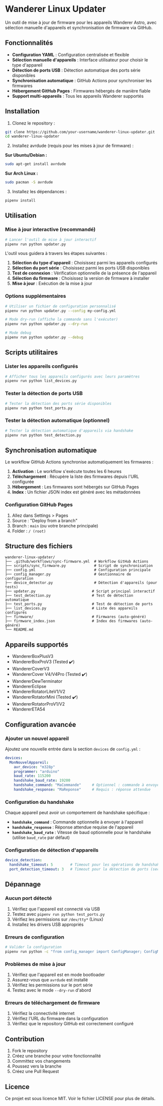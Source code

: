 # Wanderer Linux Updater

Un outil de mise à jour de firmware pour les appareils Wanderer Astro, avec sélection manuelle d'appareils et synchronisation de firmware via GitHub.

## Fonctionnalités

- **Configuration YAML** : Configuration centralisée et flexible
- **Sélection manuelle d'appareils** : Interface utilisateur pour choisir le type d'appareil
- **Détection de ports USB** : Détection automatique des ports série disponibles
- **Synchronisation automatique** : GitHub Actions pour synchroniser les firmwares
- **Hébergement GitHub Pages** : Firmwares hébergés de manière fiable
- **Support multi-appareils** : Tous les appareils Wanderer supportés

## Installation

1. Clonez le repository :
```bash
git clone https://github.com/your-username/wanderer-linux-updater.git
cd wanderer-linux-updater
```

2. Installez avrdude (requis pour les mises à jour de firmware) :

**Sur Ubuntu/Debian :**
```bash
sudo apt-get install avrdude
```

**Sur Arch Linux :**
```bash
sudo pacman -S avrdude
```

3. Installez les dépendances :
```bash
pipenv install
```

## Utilisation

### Mise à jour interactive (recommandé)

```bash
# Lancer l'outil de mise à jour interactif
pipenv run python updater.py
```

L'outil vous guidera à travers les étapes suivantes :
1. **Sélection du type d'appareil** : Choisissez parmi les appareils configurés
2. **Sélection du port série** : Choisissez parmi les ports USB disponibles
3. **Test de connexion** : Vérification optionnelle de la présence de l'appareil
4. **Sélection du firmware** : Choisissez la version de firmware à installer
5. **Mise à jour** : Exécution de la mise à jour

### Options supplémentaires

```bash
# Utiliser un fichier de configuration personnalisé
pipenv run python updater.py --config my-config.yml

# Mode dry-run (affiche la commande sans l'exécuter)
pipenv run python updater.py --dry-run

# Mode debug
pipenv run python updater.py --debug
```

## Scripts utilitaires

### Lister les appareils configurés

```bash
# Afficher tous les appareils configurés avec leurs paramètres
pipenv run python list_devices.py
```

### Tester la détection de ports USB

```bash
# Tester la détection des ports série disponibles
pipenv run python test_ports.py
```

### Tester la détection automatique (optionnel)

```bash
# Tester la détection automatique d'appareils via handshake
pipenv run python test_detection.py
```

## Synchronisation automatique

Le workflow GitHub Actions synchronise automatiquement les firmwares :

1. **Activation** : Le workflow s'exécute toutes les 6 heures
2. **Téléchargement** : Récupère la liste des firmwares depuis l'URL configurée
3. **Hébergement** : Les firmwares sont hébergés sur GitHub Pages
4. **Index** : Un fichier JSON index est généré avec les métadonnées

### Configuration GitHub Pages

1. Allez dans Settings > Pages
2. Source : "Deploy from a branch"
3. Branch : `main` (ou votre branche principale)
4. Folder : `/ (root)`

## Structure des fichiers

```
wanderer-linux-updater/
├── .github/workflows/sync-firmware.yml  # Workflow GitHub Actions
├── scripts/sync_firmware.py             # Script de synchronisation
├── config.yml                           # Configuration principale
├── config_manager.py                    # Gestionnaire de configuration
├── device_detector.py                   # Détection d'appareils (pour tests)
├── updater.py                          # Script principal interactif
├── test_detection.py                   # Test de détection automatique
├── test_ports.py                       # Test de détection de ports
├── list_devices.py                     # Liste des appareils configurés
├── firmware/                           # Firmwares (auto-généré)
├── firmware_index.json                 # Index des firmwares (auto-généré)
└── README.md
```

## Appareils supportés

- WandererBoxPlusV3 
- WandererBoxProV3 (Tested ✔️)
- WandererCoverV3
- WandererCover V4/V4Pro (Tested ✔️)
- WandererDewTerminator
- WandererEclipse
- WandererRotatorLiteV1/V2
- WandererRotatorMini (Tested ✔️)
- WandererRotatorProV1/V2
- WandererETA54

## Configuration avancée

### Ajouter un nouvel appareil

Ajoutez une nouvelle entrée dans la section `devices` de `config.yml` :

```yaml
devices:
  MonNouvelAppareil:
    avr_device: "m328p"
    programmer: "arduino"
    baud_rate: 115200
    handshake_baud_rate: 19200
    handshake_command: "MaCommande"     # Optionnel : commande à envoyer
    handshake_response: "MaReponse"     # Requis : réponse attendue
```

### Configuration du handshake

Chaque appareil peut avoir un comportement de handshake spécifique :

- **`handshake_command`** : Commande optionnelle à envoyer à l'appareil
- **`handshake_response`** : Réponse attendue requise de l'appareil
- **`handshake_baud_rate`** : Vitesse de baud optionnelle pour le handshake (utilise `baud_rate` par défaut)

### Configuration de détection d'appareils

```yaml
device_detection:
  handshake_timeout: 5        # Timeout pour les opérations de handshake (secondes)
  port_detection_timeout: 3   # Timeout pour la détection de ports (secondes)
```

## Dépannage

### Aucun port détecté

1. Vérifiez que l'appareil est connecté via USB
2. Testez avec `pipenv run python test_ports.py`
3. Vérifiez les permissions sur `/dev/tty*` (Linux)
4. Installez les drivers USB appropriés

### Erreurs de configuration

```bash
# Valider la configuration
pipenv run python -c "from config_manager import ConfigManager; ConfigManager().validate_config()"
```

### Problèmes de mise à jour

1. Vérifiez que l'appareil est en mode bootloader
2. Assurez-vous que `avrdude` est installé
3. Vérifiez les permissions sur le port série
4. Testez avec le mode `--dry-run` d'abord

### Erreurs de téléchargement de firmware

1. Vérifiez la connectivité internet
2. Vérifiez l'URL du firmware dans la configuration
3. Vérifiez que le repository GitHub est correctement configuré

## Contribution

1. Fork le repository
2. Créez une branche pour votre fonctionnalité
3. Committez vos changements
4. Poussez vers la branche
5. Créez une Pull Request

## Licence

Ce projet est sous licence MIT. Voir le fichier LICENSE pour plus de détails. 